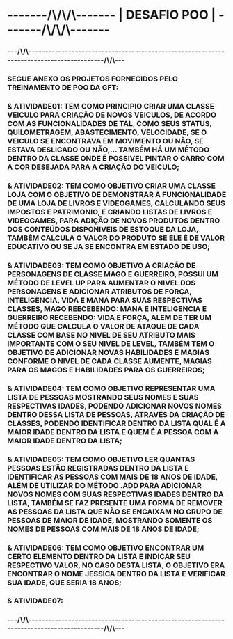 <h1>-------/\/\/\-------  | DESAFIO POO | -------/\/\/\-------</h1>
<h3> ---/\/\----------------------------------------------------------------------------------------/\/\--- </h3>
<h3> SEGUE ANEXO OS PROJETOS FORNECIDOS PELO TREINAMENTO DE POO DA GFT:</h3>
<h3> & ATIVIDADE01: TEM COMO PRINCIPIO CRIAR UMA CLASSE VEICULO PARA CRIAÇÃO DE NOVOS VEICULOS, DE ACORDO COM AS FUNCIONALIDADES DE TAL, COMO SEUS STATUS, QUILOMETRAGEM, ABASTECIMENTO, VELOCIDADE, SE O VEICULO SE ENCONTRAVA EM MOVIMENTO OU NÃO, SE ESTAVA DESLIGADO OU NÃO,... TAMBÉM HÁ UM MÉTODO DENTRO DA CLASSE ONDE É POSSIVEL PINTAR O CARRO COM A COR DESEJADA PARA A CRIAÇÃO DO VEICULO;</h3>
<h3> & ATIVIDADE02: TEM COMO OBJETIVO CRIAR UMA CLASSE LOJA COM O OBJETIVO DE DEMONSTRAR A FUNCIONALIDADE DE UMA LOJA DE LIVROS E VIDEOGAMES, CALCULANDO SEUS IMPOSTOS E PATRIMONIO, E CRIANDO LISTAS DE LIVROS E VIDEOGAMES, PARA ADIÇÃO DE NOVOS PRODUTOS DENTRO DOS CONTEÚDOS DISPONIVEIS DE ESTOQUE DA LOJA, TAMBÉM CALCULA O VALOR DO PRODUTO SE ELE É DE VALOR EDUCATIVO OU SE JA SE ENCONTRA EM ESTADO DE USO;</h3>
<h3> & ATIVIDADE03: TEM COMO OBJETIVO A CRIAÇÃO DE PERSONAGENS DE CLASSE MAGO E GUERREIRO, POSSUI UM MÉTODO DE LEVEL UP PARA AUMENTAR O NIVEL DOS PERSONAGENS E ADICIONAR ATRIBUTOS DE FORÇA, INTELIGENCIA, VIDA E MANA PARA SUAS RESPECTIVAS CLASSES, MAGO REECEBENDO: MANA E INTELIGENCIA E GUERREIRO RECEBENDO: VIDA E FORÇA, ALEM DE TER UM MÉTODO QUE CALCULA O VALOR DE ATAQUE DE CADA CLASSE COM BASE NO NIVEL DE SEU ATRIBUTO MAIS IMPORTANTE COM O SEU NIVEL DE LEVEL, TAMBÉM TEM O OBJETIVO DE ADICIONAR NOVAS HABILIDADES E MAGIAS CONFORME O NIVEL DE CADA CLASSE AUMENTE, MAGIAS PARA OS MAGOS E HABILIDADES PARA OS GUERREIROS;</h3>
<h3> & ATIVIDADE04: TEM COMO OBJETIVO REPRESENTAR UMA LISTA DE PESSOAS MOSTRANDO SEUS NOMES E SUAS RESPECTIVAS IDADES, PODENDO ADICIONAR NOVOS NOMES DENTRO DESSA LISTA DE PESSOAS, ATRAVÉS DA CRIAÇÃO DE CLASSES, PODENDO IDENTIFICAR DENTRO DA LISTA QUAL É A MAIOR IDADE DENTRO DA LISTA E QUEM É A PESSOA COM A MAIOR IDADE DENTRO DA LISTA;</h3>
<h3> & ATIVIDADE05: TEM COMO OBJETIVO LER QUANTAS PESSOAS ESTÃO REGISTRADAS DENTRO DA LISTA E IDENTIFICAR AS PESSOAS COM MAIS DE 18 ANOS DE IDADE, ALÉM DE UTILIZAR DO MÉTODO .ADD PARA ADICIONAR NOVOS NOMES COM SUAS RESPECTIVAS IDADES DENTRO DA LISTA, TAMBÉM SE FAZ PRESENTE UMA FORMA DE REMOVER AS PESSOAS DA LISTA QUE NÃO SE ENCAIXAM NO GRUPO DE PESSOAS DE MAIOR DE IDADE, MOSTRANDO SOMENTE OS NOMES DE PESSOAS COM MAIS DE 18 ANOS DE IDADE;</h3>
<h3> & ATIVIDADE06: TEM COMO OBJETIVO ENCONTRAR UM CERTO ELEMENTO DENTRO DA LISTA E INDICAR SEU RESPECTIVO VALOR, NO CASO DESTA LISTA, O OBJETIVO ERA ENCONTRAR O NOME JESSICA DENTRO DA LISTA E VERIFICAR SUA IDADE, QUE SERIA 18 ANOS;</h3>
<h3> & ATIVIDADE07: </h3>
<h3> ---/\/\----------------------------------------------------------------------------------------/\/\--- </h3>
